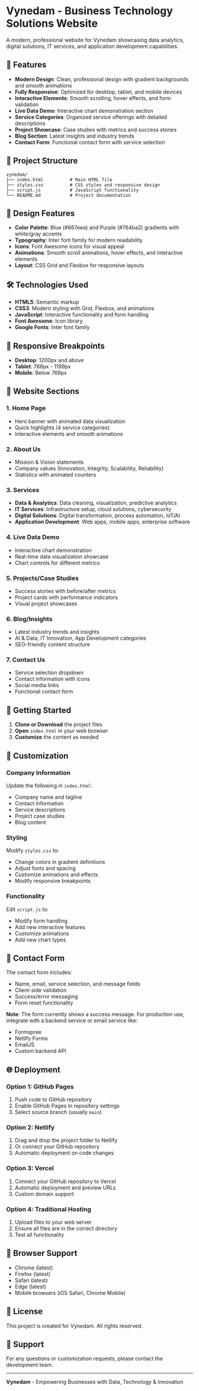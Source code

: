 # Vynedam - Business Technology Solutions Website

A modern, professional website for Vynedam showcasing data analytics, digital solutions, IT services, and application development capabilities.

## 🚀 Features

- **Modern Design**: Clean, professional design with gradient backgrounds and smooth animations
- **Fully Responsive**: Optimized for desktop, tablet, and mobile devices
- **Interactive Elements**: Smooth scrolling, hover effects, and form validation
- **Live Data Demo**: Interactive chart demonstration section
- **Service Categories**: Organized service offerings with detailed descriptions
- **Project Showcase**: Case studies with metrics and success stories
- **Blog Section**: Latest insights and industry trends
- **Contact Form**: Functional contact form with service selection

## 📁 Project Structure

```
vynedam/
├── index.html          # Main HTML file
├── styles.css          # CSS styles and responsive design
├── script.js           # JavaScript functionality
└── README.md           # Project documentation
```

## 🎨 Design Features

- **Color Palette**: Blue (#667eea) and Purple (#764ba2) gradients with white/gray accents
- **Typography**: Inter font family for modern readability
- **Icons**: Font Awesome icons for visual appeal
- **Animations**: Smooth scroll animations, hover effects, and interactive elements
- **Layout**: CSS Grid and Flexbox for responsive layouts

## 🛠️ Technologies Used

- **HTML5**: Semantic markup
- **CSS3**: Modern styling with Grid, Flexbox, and animations
- **JavaScript**: Interactive functionality and form handling
- **Font Awesome**: Icon library
- **Google Fonts**: Inter font family

## 📱 Responsive Breakpoints

- **Desktop**: 1200px and above
- **Tablet**: 768px - 1199px
- **Mobile**: Below 768px

## 🎯 Website Sections

### 1. **Home Page**
- Hero banner with animated data visualization
- Quick highlights (4 service categories)
- Interactive elements and smooth animations

### 2. **About Us**
- Mission & Vision statements
- Company values (Innovation, Integrity, Scalability, Reliability)
- Statistics with animated counters

### 3. **Services**
- **Data & Analytics**: Data cleaning, visualization, predictive analytics
- **IT Services**: Infrastructure setup, cloud solutions, cybersecurity
- **Digital Solutions**: Digital transformation, process automation, IoT/AI
- **Application Development**: Web apps, mobile apps, enterprise software

### 4. **Live Data Demo**
- Interactive chart demonstration
- Real-time data visualization showcase
- Chart controls for different metrics

### 5. **Projects/Case Studies**
- Success stories with before/after metrics
- Project cards with performance indicators
- Visual project showcases

### 6. **Blog/Insights**
- Latest industry trends and insights
- AI & Data, IT Innovation, App Development categories
- SEO-friendly content structure

### 7. **Contact Us**
- Service selection dropdown
- Contact information with icons
- Social media links
- Functional contact form

## 🚀 Getting Started

1. **Clone or Download** the project files
2. **Open** `index.html` in your web browser
3. **Customize** the content as needed

## 📝 Customization

### Company Information
Update the following in `index.html`:
- Company name and tagline
- Contact information
- Service descriptions
- Project case studies
- Blog content

### Styling
Modify `styles.css` to:
- Change colors in gradient definitions
- Adjust fonts and spacing
- Customize animations and effects
- Modify responsive breakpoints

### Functionality
Edit `script.js` to:
- Modify form handling
- Add new interactive features
- Customize animations
- Add new chart types

## 📧 Contact Form

The contact form includes:
- Name, email, service selection, and message fields
- Client-side validation
- Success/error messaging
- Form reset functionality

**Note**: The form currently shows a success message. For production use, integrate with a backend service or email service like:
- Formspree
- Netlify Forms
- EmailJS
- Custom backend API

## 🌐 Deployment

### Option 1: GitHub Pages
1. Push code to GitHub repository
2. Enable GitHub Pages in repository settings
3. Select source branch (usually `main`)

### Option 2: Netlify
1. Drag and drop the project folder to Netlify
2. Or connect your GitHub repository
3. Automatic deployment on code changes

### Option 3: Vercel
1. Connect your GitHub repository to Vercel
2. Automatic deployment and preview URLs
3. Custom domain support

### Option 4: Traditional Hosting
1. Upload files to your web server
2. Ensure all files are in the correct directory
3. Test all functionality

## 🔧 Browser Support

- Chrome (latest)
- Firefox (latest)
- Safari (latest)
- Edge (latest)
- Mobile browsers (iOS Safari, Chrome Mobile)

## 📄 License

This project is created for Vynedam. All rights reserved.

## 🤝 Support

For any questions or customization requests, please contact the development team.

---

**Vynedam** - Empowering Businesses with Data, Technology & Innovation
